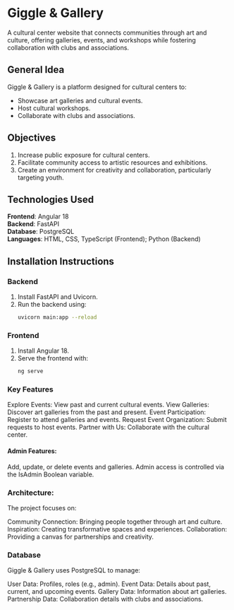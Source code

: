 # Giggle & Gallery

A cultural center website that connects communities through art and culture, offering galleries, events, and workshops while fostering collaboration with clubs and associations.

## General Idea
Giggle & Gallery is a platform designed for cultural centers to:
- Showcase art galleries and cultural events.
- Host cultural workshops.
- Collaborate with clubs and associations.

## Objectives
1. Increase public exposure for cultural centers.
2. Facilitate community access to artistic resources and exhibitions.
3. Create an environment for creativity and collaboration, particularly targeting youth.

## Technologies Used
**Frontend**: Angular 18  
**Backend**: FastAPI  
**Database**: PostgreSQL  
**Languages**: HTML, CSS, TypeScript (Frontend); Python (Backend)

## Installation Instructions
### Backend
1. Install FastAPI and Uvicorn.
2. Run the backend using:
   ```bash
   uvicorn main:app --reload
### Frontend
1. Install Angular 18.
2. Serve the frontend with:
   ```bash
   ng serve
   
### Key Features
Explore Events: View past and current cultural events.
View Galleries: Discover art galleries from the past and present.
Event Participation: Register to attend galleries and events.
Request Event Organization: Submit requests to host events.
Partner with Us: Collaborate with the cultural center.
#### Admin Features:
Add, update, or delete events and galleries.
Admin access is controlled via the IsAdmin Boolean variable.

### Architecture: 
The project focuses on:

Community Connection: Bringing people together through art and culture.
Inspiration: Creating transformative spaces and experiences.
Collaboration: Providing a canvas for partnerships and creativity.

### Database
Giggle & Gallery uses PostgreSQL to manage:

User Data: Profiles, roles (e.g., admin).
Event Data: Details about past, current, and upcoming events.
Gallery Data: Information about art galleries.
Partnership Data: Collaboration details with clubs and associations.

